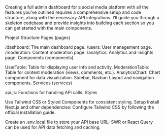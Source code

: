 Creating a full admin dashboard for a social media platform with all the features you've outlined requires a comprehensive setup and code structure, along with the necessary API integrations. I’ll guide you through a skeleton codebase and provide insights into building each section so you can get started with the main components.

Project Structure
Pages (pages)

/dashboard: The main dashboard page.
/users: User management page.
/moderation: Content moderation page.
/analytics: Analytics and insights page.
Components (components)

UserTable: Table for displaying user info and activity.
ModerationTable: Table for content moderation (views, comments, etc.).
AnalyticsChart: Chart component for data visualization.
Sidebar, Navbar: Layout and navigation components.
Services (services)

api.js: Functions for handling API calls.
Styles

Use Tailwind CSS or Styled Components for consistent styling.
Setup
Install Next.js and other dependencies:
Configure Tailwind CSS by following the official installation guide.

Create an .env.local file to store your API base URL:
SWR or React Query can be used for API data fetching and caching.

